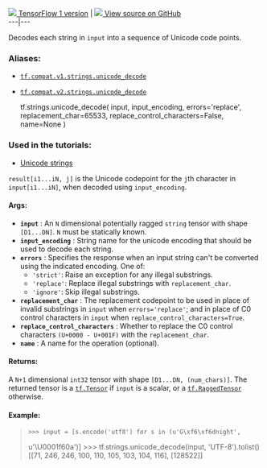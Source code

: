[ ![](https://tensorflow.google.cn/images/tf_logo_32px.png) TensorFlow 1
version](/versions/r1.15/api_docs/python/tf/strings/unicode_decode) |  [
![](https://tensorflow.google.cn/images/GitHub-Mark-32px.png) View source on
GitHub
](https://github.com/tensorflow/tensorflow/blob/r2.0/tensorflow/python/ops/ragged/ragged_string_ops.py#L179-L222)  
---|---  
  
Decodes each string in `input` into a sequence of Unicode code points.

### Aliases:

  * [`tf.compat.v1.strings.unicode_decode`](/api_docs/python/tf/strings/unicode_decode)
  * [`tf.compat.v2.strings.unicode_decode`](/api_docs/python/tf/strings/unicode_decode)

    
    
    tf.strings.unicode_decode(
        input,
        input_encoding,
        errors='replace',
        replacement_char=65533,
        replace_control_characters=False,
        name=None
    )
    

### Used in the tutorials:

  * [Unicode strings](https://tensorflow.google.cn/tutorials/load_data/unicode)

`result[i1...iN, j]` is the Unicode codepoint for the `j`th character in
`input[i1...iN]`, when decoded using `input_encoding`.

#### Args:

  * **`input`** : An `N` dimensional potentially ragged `string` tensor with shape `[D1...DN]`. `N` must be statically known.
  * **`input_encoding`** : String name for the unicode encoding that should be used to decode each string.
  * **`errors`** : Specifies the response when an input string can't be converted using the indicated encoding. One of: 
    * `'strict'`: Raise an exception for any illegal substrings.
    * `'replace'`: Replace illegal substrings with `replacement_char`.
    * `'ignore'`: Skip illegal substrings.
  * **`replacement_char`** : The replacement codepoint to be used in place of invalid substrings in `input` when `errors='replace'`; and in place of C0 control characters in `input` when `replace_control_characters=True`.
  * **`replace_control_characters`** : Whether to replace the C0 control characters `(U+0000 - U+001F)` with the `replacement_char`.
  * **`name`** : A name for the operation (optional).

#### Returns:

A `N+1` dimensional `int32` tensor with shape `[D1...DN, (num_chars)]`. The
returned tensor is a
[`tf.Tensor`](https://tensorflow.google.cn/api_docs/python/tf/Tensor) if
`input` is a scalar, or a
[`tf.RaggedTensor`](https://tensorflow.google.cn/api_docs/python/tf/RaggedTensor)
otherwise.

#### Example:

>
>     >>> input = [s.encode('utf8') for s in (u'G\xf6\xf6dnight',
> u'\U0001f60a')]
>     >>> tf.strings.unicode_decode(input, 'UTF-8').tolist()
>     [[71, 246, 246, 100, 110, 105, 103, 104, 116], [128522]]
>  

